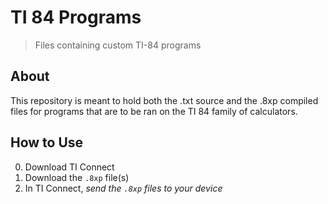 # TI 84 Programs
> Files containing custom TI-84 programs

## About
This repository is meant to hold both the .txt source and the .8xp compiled files for programs that are to be ran on the TI 84 family of calculators.

## How to Use
0. Download TI Connect
1. Download the `.8xp` file(s)
2. In TI Connect, *send the `.8xp` files to your device*
